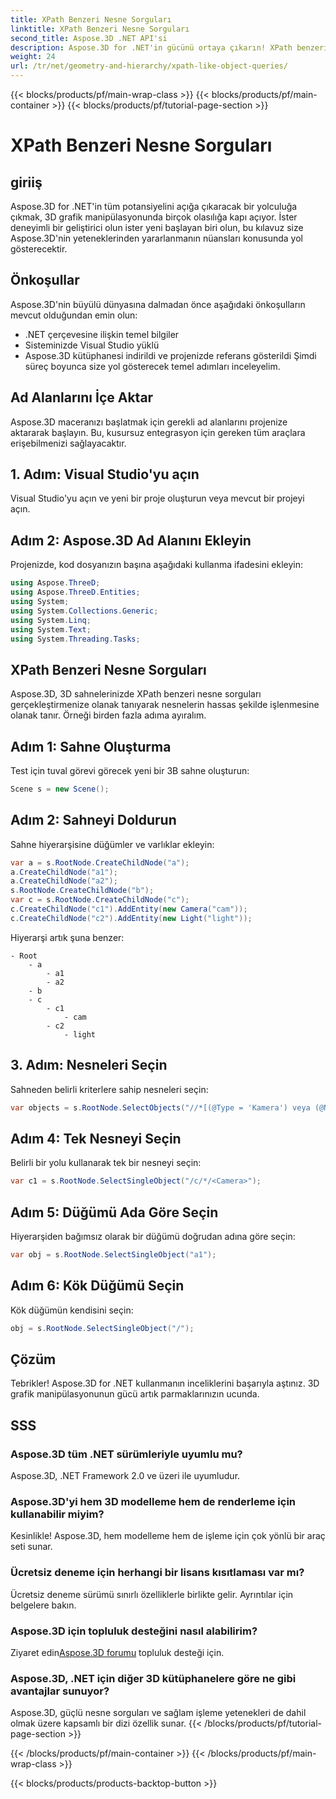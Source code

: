 ```yaml
---
title: XPath Benzeri Nesne Sorguları
linktitle: XPath Benzeri Nesne Sorguları
second_title: Aspose.3D .NET API'si
description: Aspose.3D for .NET'in gücünü ortaya çıkarın! XPath benzeri sorgularla 3B grafikleri sorunsuz bir şekilde yönetin. Oyunun kurallarını değiştiren bir deneyim için hemen indirin.
weight: 24
url: /tr/net/geometry-and-hierarchy/xpath-like-object-queries/
---
```


{{< blocks/products/pf/main-wrap-class >}}
{{< blocks/products/pf/main-container >}}
{{< blocks/products/pf/tutorial-page-section >}}

# XPath Benzeri Nesne Sorguları

## giriiş
Aspose.3D for .NET'in tüm potansiyelini açığa çıkaracak bir yolculuğa çıkmak, 3D grafik manipülasyonunda birçok olasılığa kapı açıyor. İster deneyimli bir geliştirici olun ister yeni başlayan biri olun, bu kılavuz size Aspose.3D'nin yeteneklerinden yararlanmanın nüansları konusunda yol gösterecektir.
## Önkoşullar
Aspose.3D'nin büyülü dünyasına dalmadan önce aşağıdaki önkoşulların mevcut olduğundan emin olun:
- .NET çerçevesine ilişkin temel bilgiler
- Sisteminizde Visual Studio yüklü
- Aspose.3D kütüphanesi indirildi ve projenizde referans gösterildi
Şimdi süreç boyunca size yol gösterecek temel adımları inceleyelim.
## Ad Alanlarını İçe Aktar
Aspose.3D maceranızı başlatmak için gerekli ad alanlarını projenize aktararak başlayın. Bu, kusursuz entegrasyon için gereken tüm araçlara erişebilmenizi sağlayacaktır.
## 1. Adım: Visual Studio'yu açın
Visual Studio'yu açın ve yeni bir proje oluşturun veya mevcut bir projeyi açın.
## Adım 2: Aspose.3D Ad Alanını Ekleyin
Projenizde, kod dosyanızın başına aşağıdaki kullanma ifadesini ekleyin:
```csharp
using Aspose.ThreeD;
using Aspose.ThreeD.Entities;
using System;
using System.Collections.Generic;
using System.Linq;
using System.Text;
using System.Threading.Tasks;
```
## XPath Benzeri Nesne Sorguları
Aspose.3D, 3D sahnelerinizde XPath benzeri nesne sorguları gerçekleştirmenize olanak tanıyarak nesnelerin hassas şekilde işlenmesine olanak tanır. Örneği birden fazla adıma ayıralım.
## Adım 1: Sahne Oluşturma
Test için tuval görevi görecek yeni bir 3B sahne oluşturun:
```csharp
Scene s = new Scene();
```
## Adım 2: Sahneyi Doldurun
Sahne hiyerarşisine düğümler ve varlıklar ekleyin:
```csharp
var a = s.RootNode.CreateChildNode("a");
a.CreateChildNode("a1");
a.CreateChildNode("a2");
s.RootNode.CreateChildNode("b");
var c = s.RootNode.CreateChildNode("c");
c.CreateChildNode("c1").AddEntity(new Camera("cam"));
c.CreateChildNode("c2").AddEntity(new Light("light"));
```
Hiyerarşi artık şuna benzer:
```
- Root
    - a
        - a1
        - a2
    - b
    - c
        - c1
            - cam
        - c2
            - light
```
## 3. Adım: Nesneleri Seçin
Sahneden belirli kriterlere sahip nesneleri seçin:
```csharp
var objects = s.RootNode.SelectObjects("//*[(@Type = 'Kamera') veya (@Name = 'ışık')]");
```
## Adım 4: Tek Nesneyi Seçin
Belirli bir yolu kullanarak tek bir nesneyi seçin:
```csharp
var c1 = s.RootNode.SelectSingleObject("/c/*/<Camera>");
```
## Adım 5: Düğümü Ada Göre Seçin
Hiyerarşiden bağımsız olarak bir düğümü doğrudan adına göre seçin:
```csharp
var obj = s.RootNode.SelectSingleObject("a1");
```
## Adım 6: Kök Düğümü Seçin
Kök düğümün kendisini seçin:
```csharp
obj = s.RootNode.SelectSingleObject("/");
```
## Çözüm
Tebrikler! Aspose.3D for .NET kullanmanın inceliklerini başarıyla aştınız. 3D grafik manipülasyonunun gücü artık parmaklarınızın ucunda.
## SSS
### Aspose.3D tüm .NET sürümleriyle uyumlu mu?
Aspose.3D, .NET Framework 2.0 ve üzeri ile uyumludur.
### Aspose.3D'yi hem 3D modelleme hem de renderleme için kullanabilir miyim?
Kesinlikle! Aspose.3D, hem modelleme hem de işleme için çok yönlü bir araç seti sunar.
### Ücretsiz deneme için herhangi bir lisans kısıtlaması var mı?
Ücretsiz deneme sürümü sınırlı özelliklerle birlikte gelir. Ayrıntılar için belgelere bakın.
### Aspose.3D için topluluk desteğini nasıl alabilirim?
 Ziyaret edin[Aspose.3D forumu](https://forum.aspose.com/c/3d/18) topluluk desteği için.
### Aspose.3D, .NET için diğer 3D kütüphanelere göre ne gibi avantajlar sunuyor?
Aspose.3D, güçlü nesne sorguları ve sağlam işleme yetenekleri de dahil olmak üzere kapsamlı bir dizi özellik sunar.
{{< /blocks/products/pf/tutorial-page-section >}}

{{< /blocks/products/pf/main-container >}}
{{< /blocks/products/pf/main-wrap-class >}}

{{< blocks/products/products-backtop-button >}}
